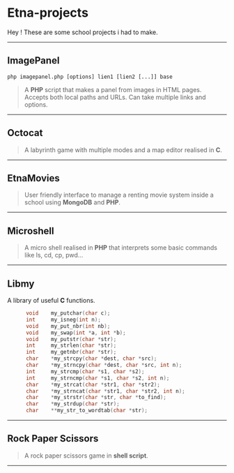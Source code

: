 Etna-projects
===================


Hey ! These are some school projects i had to make.

----------


ImagePanel
-------------
```php imagepanel.php [options] lien1 [lien2 [...]] base```

>A **PHP** script that makes a panel from images in HTML pages.
Accepts both local paths and URLs.
Can take multiple links and options.


----------


Octocat
-------------

>A labyrinth game with multiple modes and a map editor realised in **C**.

----------


EtnaMovies
-------------

>User friendly interface to manage a renting movie system inside a school using **MongoDB** and **PHP**. 

----------


Microshell
-------------

>A micro shell realised in **PHP** that interprets some basic commands like ls, cd, cp, pwd...

-----

Libmy
-------------

A library of  useful **C** functions.
```c	  
	  void    my_putchar(char c);
	  int     my_isneg(int n);
	  void    my_put_nbr(int nb);
	  void    my_swap(int *a, int *b);
	  void    my_putstr(char *str);
	  int     my_strlen(char *str);
	  int     my_getnbr(char *str);
	  char    *my_strcpy(char *dest, char *src);
	  char    *my_strncpy(char *dest, char *src, int n);
	  int     my_strcmp(char *s1, char *s2);
	  int     my_strncmp(char *s1, char *s2, int n);
	  char    *my_strcat(char *str1, char *str2);
	  char    *my_strncat(char *str1, char *str2, int n);
	  char    *my_strstr(char *str, char *to_find);
	  char    *my_strdup(char *str);
	  char    **my_str_to_wordtab(char *str);
```
----------


Rock Paper Scissors
-------------

>A rock paper scissors game in **shell script**.

----------
